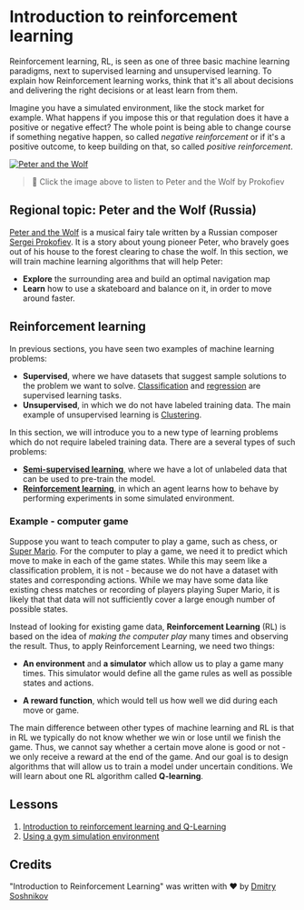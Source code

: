 # Introduction to reinforcement learning

Reinforcement learning, RL, is seen as one of three basic machine learning paradigms, next to supervised learning and unsupervised learning. To explain how Reinforcement learning works, think that it's all about decisions and delivering the right decisions or at least learn from them.

Imagine you have a simulated environment, like the stock market for example. What happens if you impose this or that regulation does it have a positive or negative effect? The whole point is being able to change course if something negative happen, so called _negative reinforcement_ or if it's a positive outcome, to keep building on that, so called _positive reinforcement_.

[![Peter and the Wolf](https://img.youtube.com/vi/Fmi5zHg4QSM/0.jpg)](https://www.youtube.com/watch?v=Fmi5zHg4QSM)

> 🎥 Click the image above to listen to Peter and the Wolf by Prokofiev

## Regional topic: Peter and the Wolf (Russia)

[Peter and the Wolf](https://en.wikipedia.org/wiki/Peter_and_the_Wolf) is a musical fairy tale written by a Russian composer [Sergei Prokofiev](https://en.wikipedia.org/wiki/Sergei_Prokofiev). It is a story about young pioneer Peter, who bravely goes out of his house to the forest clearing to chase the wolf. In this section, we will train machine learning algorithms that will help Peter:

- **Explore** the surrounding area and build an optimal navigation map
- **Learn** how to use a skateboard and balance on it, in order to move around faster.

## Reinforcement learning

In previous sections, you have seen two examples of machine learning problems:

- **Supervised**, where we have datasets that suggest sample solutions to the problem we want to solve. [Classification](../4-Classification/README.md) and [regression](../2-Regression/README.md) are supervised learning tasks.
- **Unsupervised**, in which we do not have labeled training data. The main example of unsupervised learning is [Clustering](../5-Clustering/README.md).

In this section, we will introduce you to a new type of learning problems which do not require labeled training data. There are a several types of such problems:

- **[Semi-supervised learning](https://wikipedia.org/wiki/Semi-supervised_learning)**, where we have a lot of unlabeled data that can be used to pre-train the model.
- **[Reinforcement learning](https://wikipedia.org/wiki/Reinforcement_learning)**, in which an agent learns how to behave by performing experiments in some simulated environment.

### Example - computer game

Suppose you want to teach computer to play a game, such as chess, or [Super Mario](https://wikipedia.org/wiki/Super_Mario). For the computer to play a game, we need it to predict which move to make in each of the game states. While this may seem like a classification problem, it is not - because we do not have a dataset with states and corresponding actions. While we may have some data like existing chess matches or recording of players playing Super Mario, it is likely that that data will not sufficiently cover a large enough number of possible states.

Instead of looking for existing game data, **Reinforcement Learning** (RL) is based on the idea of *making the computer play* many times and observing the result. Thus, to apply Reinforcement Learning, we need two things:

- **An environment** and **a simulator** which allow us to play a game many times. This simulator would define all the game rules as well as possible states and actions.

- **A reward function**, which would tell us how well we did during each move or game.

The main difference between other types of machine learning and RL is that in RL we typically do not know whether we win or lose until we finish the game. Thus, we cannot say whether a certain move alone is good or not - we only receive a reward at the end of the game. And our goal is to design algorithms that will allow us to train a model under  uncertain conditions. We will learn about one RL algorithm called **Q-learning**.

## Lessons

1. [Introduction to reinforcement learning and Q-Learning](1-QLearning/README.md)
2. [Using a gym simulation environment](2-Gym/README.md)

## Credits

"Introduction to Reinforcement Learning" was written with ♥️ by [Dmitry Soshnikov](http://soshnikov.com)
